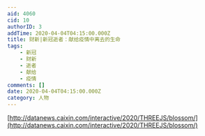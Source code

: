 ```yaml
---
aid: 4060
cid: 10
authorID: 3
addTime: 2020-04-04T04:15:00.000Z
title: 财新|新冠逝者：献给疫情中离去的生命
tags:
    - 新冠
    - 财新
    - 逝者
    - 献给
    - 疫情
comments: []
date: 2020-04-04T04:15:00.000Z
category: 人物
---
```


[http://datanews.caixin.com/interactive/2020/THREEJS/blossom/](http://datanews.caixin.com/interactive/2020/THREEJS/blossom/)
